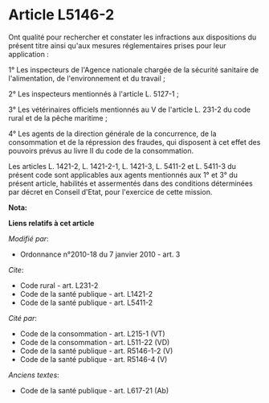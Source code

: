 # Article L5146-2

Ont qualité pour rechercher et constater les infractions aux dispositions du présent titre ainsi qu'aux mesures
réglementaires prises pour leur application : 

1° Les inspecteurs de l'Agence nationale chargée de la sécurité sanitaire de l'alimentation, de l'environnement et du
travail ; 

2° Les inspecteurs mentionnés à l'article L. 5127-1 ; 

3° Les vétérinaires officiels mentionnés au V de l'article L. 231-2 du code rural et de la pêche maritime ; 

4° Les agents de la direction générale de la concurrence, de la consommation et de la répression des fraudes, qui disposent à
cet effet des pouvoirs prévus au livre II du code de la consommation. 

Les articles L. 1421-2, L. 1421-2-1, L. 1421-3, L. 5411-2 et L. 5411-3 du présent code sont applicables aux agents mentionnés
aux 1° et 3° du présent article, habilités et assermentés dans des conditions déterminées par décret en Conseil d'Etat, pour
l'exercice de cette mission.

**Nota:**



**Liens relatifs à cet article**

_Modifié par_:

  - Ordonnance n°2010-18 du 7 janvier 2010 - art. 3

_Cite_:

  - Code rural - art. L231-2
  - Code de la santé publique - art. L1421-2
  - Code de la santé publique - art. L5411-2

_Cité par_:

  - Code de la consommation - art. L215-1 (VT)
  - Code de la consommation - art. L511-22 (VD)
  - Code de la santé publique - art. R5146-1-2 (V)
  - Code de la santé publique - art. R5146-4 (V)

_Anciens textes_:

  - Code de la santé publique - art. L617-21 (Ab)
